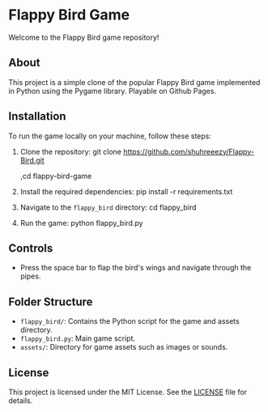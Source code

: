 # Flappy Bird Game

Welcome to the Flappy Bird game repository!

## About

This project is a simple clone of the popular Flappy Bird game implemented in Python using the Pygame library. Playable on Github Pages.

## Installation

To run the game locally on your machine, follow these steps:

1. Clone the repository:
      git clone https://github.com/shuhreeezy/Flappy-Bird.git
   
      ,cd flappy-bird-game
3. Install the required dependencies:
      pip install -r requirements.txt
4. Navigate to the `flappy_bird` directory:
      cd flappy_bird
5. Run the game:
      python flappy_bird.py


## Controls

- Press the space bar to flap the bird's wings and navigate through the pipes.

## Folder Structure

- `flappy_bird/`: Contains the Python script for the game and assets directory.
- `flappy_bird.py`: Main game script.
- `assets/`: Directory for game assets such as images or sounds.

## License

This project is licensed under the MIT License. See the [LICENSE](LICENSE) file for details.

